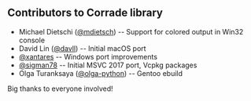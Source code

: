 Contributors to Corrade library
-------------------------------

-   Michael Dietschi ([@mdietsch](https://github.com/mdietsch)) -- Support for
    colored output in Win32 console
-   David Lin ([@davll](https://github.com/davll)) -- Initial macOS port
-   [@xantares](https://github.com/xantares) -- Windows port improvements
-   [@sigman78](https://github.com/sigman78) -- Initial MSVC 2017 port, Vcpkg
    packages
-   Olga Turanksaya ([@olga-python](https://github.com/olga-python)) -- Gentoo
    ebuild

Big thanks to everyone involved!
